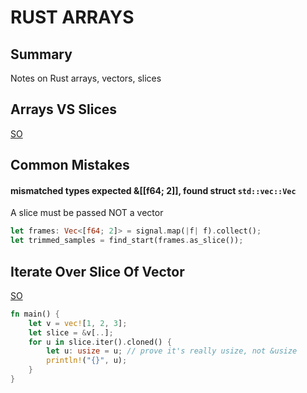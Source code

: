 # RUST ARRAYS

## Summary
Notes on Rust arrays, vectors, slices

## Arrays VS Slices
[SO](https://stackoverflow.com/questions/27554838/what-is-the-difference-between-vecstruct-and-struct)

## Common Mistakes

#### mismatched types expected &[[f64; 2]], found struct `std::vec::Vec`
A slice must be passed NOT a vector
```rust
let frames: Vec<[f64; 2]> = signal.map(|f| f).collect();
let trimmed_samples = find_start(frames.as_slice());
```

## Iterate Over Slice Of Vector
[SO](https://stackoverflow.com/questions/40613725/iterating-over-a-slices-values-instead-of-references-in-rust/40613870)
```rust
fn main() {
    let v = vec![1, 2, 3];
    let slice = &v[..];
    for u in slice.iter().cloned() {
        let u: usize = u; // prove it's really usize, not &usize
        println!("{}", u);
    }
}
```
